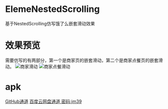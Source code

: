 # ElemeNestedScrolling
基于NestedScrolling仿写饿了么嵌套滑动效果

# 效果预览
需要仿写的有两部分，第一个是商家页的嵌套滑动，第二个是商家点餐页的嵌套滑动。
![商家滑动](https://gitee.com/pgm250/blog_img_bed/raw/master/nestedScrolling/%E9%A5%BF%E4%BA%86%E4%B9%88%E5%95%86%E5%AE%B6%E6%BB%91%E5%8A%A8.gif)
![商家点餐滑动](https://gitee.com/pgm250/blog_img_bed/raw/master/nestedScrolling/%E9%A5%BF%E4%BA%86%E4%B9%88%E5%95%86%E5%93%81%E6%BB%91%E5%8A%A8.gif)

# apk
[GitHub通道](https://raw.githubusercontent.com/pengguanming/ElemeNestedScrolling/master/app/release/ElemeNestedScrolling.apk)
[百度云网盘通道 密码:jm39](https://pan.baidu.com/s/1TZVnV5f6vgM10DNcQ_ggaQ)

